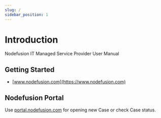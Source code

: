 ```yaml
---
slug: /
sidebar_position: 1
---
```


# Introduction

Nodefusion IT Managed Service Provider User Manual

## Getting Started

* [www.nodefusion.com](https://www.nodefusion.com)

## Nodefusion Portal

Use [portal.nodefusion.com](https://portal.nodefusion.com) for opening new Case or check Case status.
